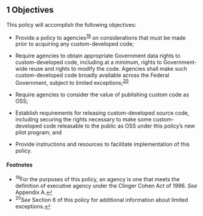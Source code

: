 ## 1 Objectives

This policy will accomplish the following objectives:

*   Provide a policy to agencies<sup id="fnr19">[19](#fn19)</sup> on considerations that must be made prior to acquiring any custom-developed code;

*   Require agencies to obtain appropriate Government data rights to custom-developed code, including at a minimum, rights to Government-wide reuse and rights to modify the code. Agencies shall make such custom-developed code broadly available across the Federal Government, subject to limited exceptions;<sup id="fnr20">[20](#fn20)</sup>

*   Require agencies to consider the value of publishing custom code as OSS;

*   Establish requirements for releasing custom-developed source code, including securing the rights necessary to make some custom-developed code releasable to the public as OSS under this policy’s new pilot program; and

*   Provide instructions and resources to facilitate implementation of this policy.

#### Footnotes

*   <sup id="fn19">19</sup>For the purposes of this policy, an agency is one that meets the definition of executive agency under the Clinger Cohen Act of 1996\. _See_ Appendix A.[↩](#fnr19)
*   <sup id="fn20">20</sup>_See_ Section 6 of this policy for additional information about limited exceptions.[↩](#fnr20)